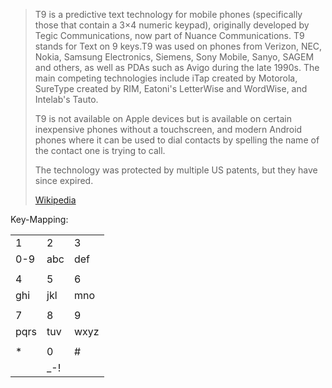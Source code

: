 
> T9 is a predictive text technology for mobile phones (specifically those that contain a 3×4 numeric keypad), originally developed by Tegic Communications, now part of Nuance Communications. T9 stands for Text on 9 keys.T9 was used on phones from Verizon, NEC, Nokia, Samsung Electronics, Siemens, Sony Mobile, Sanyo, SAGEM and others, as well as PDAs such as Avigo during the late 1990s. The main competing technologies include iTap created by Motorola, SureType created by RIM, Eatoni's LetterWise and WordWise, and Intelab's Tauto. 
>
> T9 is not available on Apple devices but is available on certain inexpensive phones without a touchscreen, and modern Android phones where it can be used to dial contacts by spelling the name of the contact one is trying to call.
>
> The technology was protected by multiple US patents, but they have since expired.
>
> [Wikipedia](https://en.wikipedia.org/wiki/T9%20(predictive%20text))

Key-Mapping:

|      |      |      |
| ---- | ---- | ---- |
| 1    | 2    | 3    |
| 0-9  | abc  | def  |
|      |      |      |
| 4    | 5    | 6    |
| ghi  | jkl  | mno  |
|      |      |      |
| 7    | 8    | 9    |
| pqrs | tuv  | wxyz |
|      |      |      |
| \*   | 0    | #    |
|      | \_-! |      |


